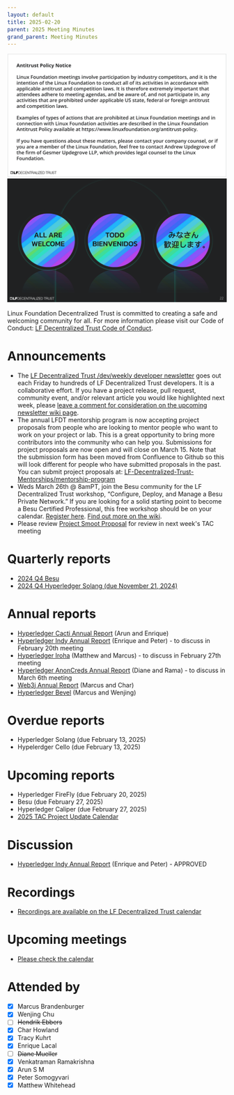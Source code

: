 ```yaml
---
layout: default
title: 2025-02-20
parent: 2025 Meeting Minutes
grand_parent: Meeting Minutes
---
```


![Antitrust Policy Notice](../images/antitrust-policy-notice.png "Antitrust Policy Notice")
![All are Welcome in the LF Decentralized Trust Community](../images/all-are-welcome.png "All are Welcome in the LF Decentralized Trust Community")

Linux Foundation Decentralized Trust is committed to creating a safe and welcoming community for all. For more information please visit our Code of Conduct: [LF Decentralized Trust Code of Conduct](../../governing-documents/code-of-conduct.md).

# Announcements
- The [LF Decentralized Trust /dev/weekly developer newsletter](https://lf-hyperledger.atlassian.net/wiki/spaces/DR/pages/17170445/dev+weekly+Newsletter) goes out each Friday to hundreds of LF Decentralized Trust developers. It is a collaborative effort. If you have a project release, pull request, community event, and/or relevant article you would like highlighted next week, please [leave a comment for consideration on the upcoming newsletter wiki page](https://lf-hyperledger.atlassian.net/wiki/spaces/DR/pages/75268141/2025).
- The annual LFDT mentorship program is now accepting project proposals from people who are looking to mentor people who want to work on your project or lab.  This is a great opportunity to bring more contributors into the community who can help you.  Submissions for project proposals are now open and will close on March 15.  Note that the submission form has been moved from Confluence to Github so this will look different for people who have submitted proposals in the past.  You can submit project proposals at: [LF-Decentralized-Trust-Mentorships/mentorship-program](https://github.com/LF-Decentralized-Trust-Mentorships/mentorship-program/issues/new?template=mentorship-project.yml)
- Weds March 26th @ 8amPT, join the Besu community for the LF Decentralized Trust workshop, “Configure, Deploy, and Manage a Besu Private Network.” If you are looking for a solid starting point to become a Besu Certified Professional, this free workshop should be on your calendar. [Register here](https://zoom.us/webinar/register/8117379999563/WN_NZ8FgWbdThiDp_8TCByjkQ). [Find out more on the wiki](https://lf-hyperledger.atlassian.net/wiki/spaces/events/pages/92372993/Configure+Deploy+and+Manage+a+Besu+Private+Network).
- Please review [Project Smoot Proposal](https://github.com/LF-Decentralized-Trust/project-proposals/pull/24) for review in next week's TAC meeting

# Quarterly reports
- [2024 Q4 Besu](https://github.com/LF-Decentralized-Trust/governance/pull/92)
- [2024 Q4 Hyperledger Solang (due November 21, 2024)](https://github.com/LF-Decentralized-Trust/governance/pull/96)

# Annual reports
- [Hyperledger Cacti Annual Report](https://github.com/LF-Decentralized-Trust/governance/pull/108) (Arun and Enrique)
- [Hyperledger Indy Annual Report](https://github.com/LF-Decentralized-Trust/governance/pull/104) (Enrique and Peter) - to discuss in February 20th meeting
- [Hyperledger Iroha](https://github.com/LF-Decentralized-Trust/governance/pull/109) (Matthew and Marcus) - to discuss in February 27th meeting
- [Hyperledger AnonCreds Annual Report](https://github.com/LF-Decentralized-Trust/governance/pull/98) (Diane and Rama) - to discuss in March 6th meeting
- [Web3j Annual Report](https://github.com/LF-Decentralized-Trust/governance/pull/112) (Marcus and Char)
- [Hyperledger Bevel](https://github.com/LF-Decentralized-Trust/governance/pull/113) (Marcus and Wenjing)

# Overdue reports
- Hyperledger Solang (due February 13, 2025)
- Hypelerdger Cello (due February 13, 2025)

# Upcoming reports
- Hyperledger FireFly (due February 20, 2025)
- Besu (due February 27, 2025)
- Hyperledger Caliper (due February 27, 2025)
- [2025 TAC Project Update Calendar](../../project-updates/2025/2025-schedule)

# Discussion
- [Hyperledger Indy Annual Report](https://github.com/LF-Decentralized-Trust/governance/pull/104) (Enrique and Peter) - APPROVED

# Recordings
- [Recordings are available on the LF Decentralized Trust calendar](https://zoom-lfx.platform.linuxfoundation.org/meetings/lf-decentralized-trust)

# Upcoming meetings
- [Please check the calendar](https://zoom-lfx.platform.linuxfoundation.org/meetings/lf-decentralized-trust)

# Attended by

- [x] Marcus Brandenburger
- [x] Wenjing Chu
- [ ] ~~Hendrik Ebbers~~
- [x] Char Howland
- [x] Tracy Kuhrt
- [x] Enrique Lacal
- [ ] ~~Diane Mueller~~
- [x] Venkatraman Ramakrishna
- [x] Arun S M
- [x] Peter Somogyvari
- [x] Matthew Whitehead
